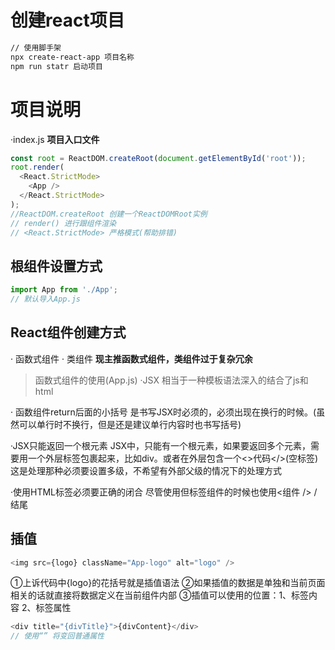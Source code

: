 # 创建react项目
```bash
// 使用脚手架 
npx create-react-app 项目名称
npm run statr 启动项目
```

# 项目说明
·index.js **项目入口文件**
```js
const root = ReactDOM.createRoot(document.getElementById('root'));
root.render(
  <React.StrictMode>
    <App />
  </React.StrictMode>
);
//ReactDOM.createRoot 创建一个ReactDOMRoot实例
// render() 进行跟组件渲染
// <React.StrictMode> 严格模式(帮助排错)
```

## 根组件设置方式
```js
import App from './App';
// 默认导入App.js
```

## React组件创建方式
· 函数式组件
· 类组件
**现主推函数式组件，类组件过于复杂冗余**

>函数式组件的使用(App.js)
·JSX 相当于一种模板语法深入的结合了js和html

· 函数组件return后面的小括号
 是书写JSX时必须的，必须出现在换行的时候。(虽然可以单行时不换行，但是还是建议单行内容时也书写括号)

·JSX只能返回一个根元素
JSX中，只能有一个根元素，如果要返回多个元素，需要用一个外层标签包裹起来，比如div。或者在外层包含一个<>代码</>(空标签)
这是处理那种必须要设置多级，不希望有外部父级的情况下的处理方式

·使用HTML标签必须要正确的闭合
尽管使用但标签组件的时候也使用<组件 /> /结尾

## 插值
```js
<img src={logo} className="App-logo" alt="logo" />
```
①上诉代码中{logo}的花括号就是插值语法 
②如果插值的数据是单独和当前页面相关的话就直接将数据定义在当前组件内部
③插值可以使用的位置：1、标签内容 2、标签属性
```js
<div title="{divTitle}">{divContent}</div>
// 使用“” 将变回普通属性
```
